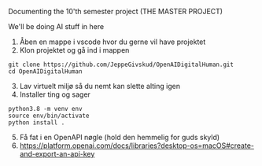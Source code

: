 Documenting the 10'th semester project (THE MASTER PROJECT)

We'll be doing AI stuff in here

1) Åben en mappe i vscode hvor du gerne vil have projektet
2) Klon projektet og gå ind i mappen
```
git clone https://github.com/JeppeGivskud/OpenAIDigitalHuman.git
cd OpenAIDigitalHuman
```

3) Lav virtuelt miljø så du nemt kan slette alting igen
4) Installer ting og sager
```
python3.8 -m venv env
source env/bin/activate
python install .
```

5) Få fat i en OpenAPI nøgle (hold den hemmelig for guds skyld)
6) https://platform.openai.com/docs/libraries?desktop-os=macOS#create-and-export-an-api-key
